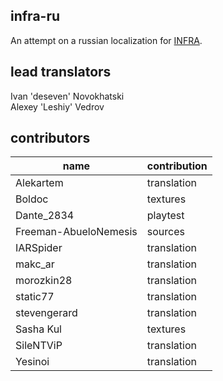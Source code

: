 ## infra-ru
An attempt on a russian localization for [INFRA](http://store.steampowered.com/app/251110/INFRA/).

## lead translators
Ivan 'deseven' Novokhatski  
Alexey 'Leshiy' Vedrov

## contributors
| name                  | contribution |
|-----------------------|--------------|
| Alekartem             | translation  |
| Boldoc                | textures     |
| Dante_2834            | playtest     |
| Freeman-AbueloNemesis | sources      |
| IARSpider             | translation  |
| makc_ar               | translation  |
| morozkin28            | translation  |
| static77              | translation  |
| stevengerard          | translation  |
| Sasha Kul             | textures     |
| SileNTViP             | translation  |
| Yesinoi               | translation  |
